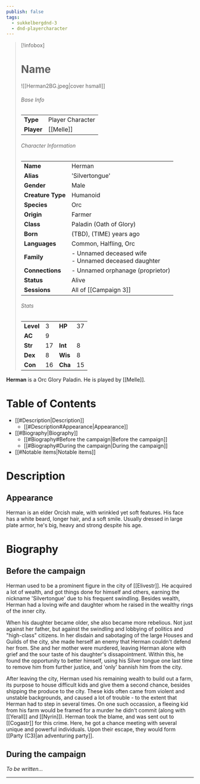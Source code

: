 ```yaml
---
publish: false
tags:
  - sukkelbergdnd-3
  - dnd-playercharacter
---
```

> [!infobox]  
> # Name
> ![[Herman2BG.jpeg|cover hsmall]]  
> ###### Base Info
> | | |  
> |---|---|  
> | **Type** | Player Character |
> | **Player** | [[Melle]] |
> ###### Character Information  
> | | |  
> |---|---|  
> | **Name** | Herman |
> | **Alias** | 'Silvertongue' |
> | **Gender** | Male | 
> | **Creature Type** | Humanoid |
> | **Species** | Orc |  
> | **Origin** | Farmer |
> | **Class** | Paladin (Oath of Glory) |  
> | **Born** | (TBD), (TIME) years ago|  
> | **Languages** | Common, Halfling, Orc |  
> | **Family** | - Unnamed deceased wife<br>- Unnamed deceased daughter |
> | **Connections** | - Unnamed orphanage (proprietor) |
> | **Status** | Alive |
> | **Sessions** | All of [[Campaign 3]] |
> ###### Stats
> | | | | |
> |---|---|---|---|
> | **Level** | 3 | **HP** | 37 |
> | **AC** | 9 | | |
> | **Str** | 17| **Int** | 8 |
> | **Dex** | 8 | **Wis** | 8 |
> | **Con** | 16 | **Cha** | 15 |

**Herman** is a Orc Glory Paladin. He is played by [[Melle]]. 
# Table of Contents
- [[#Description|Description]]
	- [[#Description#Appearance|Appearance]]
- [[#Biography|Biography]]
	- [[#Biography#Before the campaign|Before the campaign]]
	- [[#Biography#During the campaign|During the campaign]]
- [[#Notable items|Notable items]]
# Description
## Appearance
Herman is an elder Orcish male, with wrinkled yet soft features. His face has a white beard, longer hair, and a soft smile. Usually dressed in large plate armor, he's big, heavy and strong despite his age.
# Biography
## Before the campaign
Herman used to be a prominent figure in the city of [[Elivestr]]. He acquired a lot of wealth, and got things done for himself and others, earning the nickname 'Silvertongue' due to his frequent swindling. Besides wealth, Herman had a loving wife and daughter whom he raised in the wealthy rings of the inner city.

When his daughter became older, she also became more rebelious. Not just against her father, but against the swindling and lobbying of politics and "high-class" citizens. In her disdain and sabotaging of the large Houses and Guilds of the city, she made herself an enemy that Herman couldn't defend her from. She and her mother were murdered, leaving Herman alone with grief and the sour taste of his daughter's dissapointment. Within this, he found the opportunity to better himself, using his Silver tongue one last time to remove him from further justice, and 'only' bannish him from the city.

After leaving the city, Herman used his remaining wealth to build out a farm, its purpose to house difficult kids and give them a second chance, besides shipping the produce to the city. These kids often came from violent and unstable backgrounds, and caused a lot of trouble - to the extent that Herman had to step in several times. On one such occassion, a fleeing kid from his farm would be framed for a murder he didn't commit (along with [[Yerall]] and [[Nyrin]]). Herman took the blame, and was sent out to [[Cogastr]] for this crime. Here, he got a chance meeting with several unique and powerful individuals. Upon their escape, they would form [[Party (C3)|an adventuring party]].
## During the campaign
*To be written...*
***
